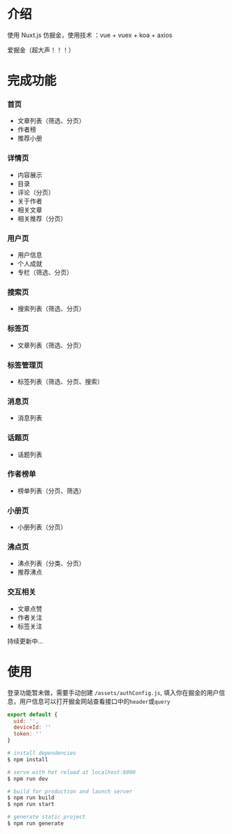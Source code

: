 # 介绍

使用 Nuxt.js 仿掘金，使用技术 ：vue + vuex + koa + axios

爱掘金（超大声！！！）

# 完成功能

### 首页
  * 文章列表（筛选、分页）
  * 作者榜
  * 推荐小册

### 详情页
  * 内容展示
  * 目录
  * 评论（分页）
  * 关于作者
  * 相关文章
  * 相关推荐（分页）

### 用户页
  * 用户信息
  * 个人成就
  * 专栏（筛选、分页）

### 搜索页
  * 搜索列表（筛选、分页）

### 标签页
  * 文章列表（筛选、分页）

### 标签管理页
  * 标签列表（筛选、分页、搜索）

### 消息页
  * 消息列表

### 话题页
  * 话题列表

### 作者榜单
  * 榜单列表（分页、筛选）

### 小册页
  * 小册列表（分页）

### 沸点页
  * 沸点列表（分类、分页）
  * 推荐沸点

### 交互相关
  * 文章点赞
  * 作者关注
  * 标签关注


持续更新中...

# 使用

登录功能暂未做，需要手动创建 `/assets/authConfig.js`, 填入你在掘金的用户信息，用户信息可以打开掘金网站查看接口中的`header`或`query`

```js
export default {
  uid: '',
  deviceId: ''
  token: ''
}
```

``` bash
# install dependencies
$ npm install

# serve with hot reload at localhost:8000
$ npm run dev

# build for production and launch server
$ npm run build
$ npm run start

# generate static project
$ npm run generate
```
